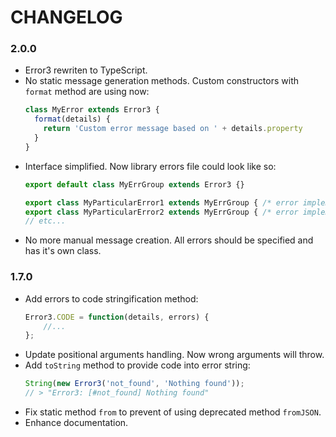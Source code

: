 # CHANGELOG

### 2.0.0

* Error3 rewriten to TypeScript.
* No static message generation methods. Custom constructors with `format` method are using now:
  ```javascript
  class MyError extends Error3 {
    format(details) {
      return 'Custom error message based on ' + details.property
    }
  }
  ```
* Interface simplified. Now library errors file could look like so:
  ```javascript
  export default class MyErrGroup extends Error3 {}

  export class MyParticularError1 extends MyErrGroup { /* error implementation */ }
  export class MyParticularError2 extends MyErrGroup { /* error implementation */ }
  // etc...
  ```
* No more manual message creation. All errors should be specified and has it's own class.

### 1.7.0

* Add errors to code stringification method:
  ```javascript
  Error3.CODE = function(details, errors) {
      //...
  };
  ```
* Update positional arguments handling. Now wrong arguments will throw.
* Add `toString` method to provide code into error string:
  ```javascript
  String(new Error3('not_found', 'Nothing found'));
  // > "Error3: [#not_found] Nothing found"
  ```
* Fix static method `from` to prevent of using deprecated method `fromJSON`.
* Enhance documentation.
